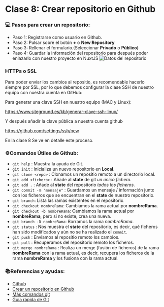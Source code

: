 # Clase 8: Crear repositorio en Github

### 💻️ Pasos para crear un repositorio:

- Paso 1: 
  Registrarse como usuario en Github.
- Paso 2:
  Pulsar sobre el botón **+** o **New Repository**
- Paso 3:
  Rellenar el formulario.(Seleccionar **Privado** o **Público**)
- Paso 4:
  Guardar la información del repositorio para después poder enlazarlo con nuestro proyecto en NuxtJS
  ![Datos del repositorio](https://github.com/p3drojimenez/cursoOpenWebinars/blob/clase-6/assets/datos-repositorio.png)

### HTTPs o SSL

Para poder enviar los cambios al repositio, es recomendable hacerlo siempre por SSL, por lo que debemos configurar la clase SSH de nuestro equipo con nuestra cuenta en GitHub:

Para generar una clave SSH en nuestro equipo (MAC y Linux):

https://www.siteground.es/kb/generar-clave-ssh-linux/

Y después añadir la clave pública a nuestra cuenta github

https://github.com/settings/ssh/new

En la clase 8 Se ve en detalle este proceso.


### ⚙️Comandos Útiles de Github:

- ``git help`` : Muestra la ayuda de Git.
- ``git init`` : Inicializa un nuevo repositorio en **Local**.
- ``git clone <repo>`` : Clonamos un repositio remoto a un directorio local.
- ``git add <fichero>`` : Añade al **state** de git *un único fichero*.
- ``git add .`` : Añade al **state** del repositorio *todos los ficheros*.
- ``git commit -m "mensaje"`` : Guardamos un mensaje / información junto con los ficheros que se encuentran en el **state** de nuestro repositorio.
- ``git branch``: Lista las ramas existentes en el repositorio.
- ``git checkout nombreRama``: Cambiamos la rama actual por **nombreRama**.
- ``git checkout -b nombreRama``: Cambiamos la rama actual por **nombreRama**, pero si no existe, crea una nueva.
- ``git branch -D nombreRama``: Borramos la rama *nombreRama*.
- ``git status`` : Nos muestra el **state** del repositorio, es decir, qué ficheros han sido modificados y aún no se ha realizado el `commit`.
- ``git push`` : Enviamos al repositio remoto los cambios.
- ``git pull`` : Recuperamos del repositorio remoto los ficheros.
- ``git merge nombreRama`` : Realiza un merge (fusión de ficheros) de la rama **nombreRama** con la rama actual, es decir, recupera los ficheros de la rama **nombreRama** y los fusiona con la rama actual.


### 📚Referencias y ayudas:

- [Github](github.com)
- [Crear un repositorio en Github](https://help.github.com/en/articles/create-a-repo)
- [Más comandos git](https://www.hostinger.es/tutoriales/comandos-de-git)
- [Guía rápida de Git](https://rogerdudler.github.io/git-guide/index.es.html)
